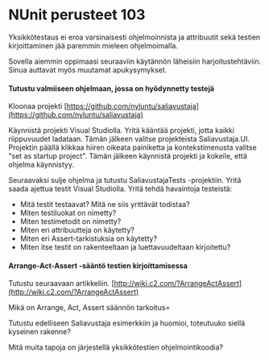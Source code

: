 # NUnit perusteet 103



Yksikkötestaus ei eroa varsinaisesti ohjelmoinnista ja attribuutit sekä testien kirjoittaminen jää paremmin mieleen ohjelmoimalla.

Sovella aiemmin oppimaasi seuraaviin käytännön läheisiin harjoitustehtäviin. Sinua auttavat myös muutamat apukysymykset.

#### Tutustu valmiiseen ohjelmaan, jossa on hyödynnetty testejä <a id="tutustu-valmiiseen-ohjelmaan-jossa-on-hy%C3%B6dynnetty-testej%C3%A4"></a>

Kloonaa projekti [https://github.com/nyluntu/saliavustaja](https://github.com/nyluntu/saliavustaja)

Käynnistä projekti Visual Studiolla. Yritä kääntää projekti, jotta kaikki riippuvuudet ladataan. Tämän jälkeen valitse projekteista Saliavustaja.UI. Projektin päällä klikkaa hiiren oikeata painiketta ja kontekstimenusta valitse "set as startup project". Tämän jälkeen käynnistä projekti ja kokeile, että ohjelma käynnistyy.

Seuraavaksi sulje ohjelma ja tutustu SaliavustajaTests -projektiin. Yritä saada ajettua testit Visual Studiolla. Yritä tehdä havaintoja testeistä:

* Mitä testit testaavat? Mitä ne siis yrittävät todistaa?
* Miten testiluokat on nimetty?
* Miten testimetodit on nimetty?
* Miten eri attribuutteja on käytetty?
* Miten eri Assert-tarkistuksia on käytetty?
* Miten itse testit on rakenteeltaan ja luettavuudeltaan kirjoitettu?

#### Arrange-Act-Assert -sääntö testien kirjoittamisessa <a id="arrange-act-assert--s%C3%A4%C3%A4nt%C3%B6-testien-kirjoittamisessa"></a>

Tutustu seuraavaan artikkeliin. [http://wiki.c2.com/?ArrangeActAssert](http://wiki.c2.com/?ArrangeActAssert)

Mikä on Arrange, Act, Assert säännön tarkoitus=

Tutustu edelliseen Saliavustaja esimerkkiin ja huomioi, toteutuuko siellä kyseinen rakenne?

Mitä muita tapoja on järjestellä yksikkötestien ohjelmointikoodia?

